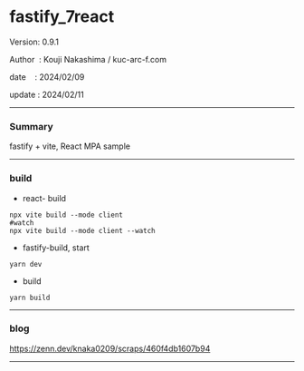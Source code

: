 ﻿# fastify_7react

 Version: 0.9.1

 Author  : Kouji Nakashima / kuc-arc-f.com

 date    : 2024/02/09   

 update  : 2024/02/11

***
### Summary

fastify + vite, React MPA sample

***
### build
* react- build
```
npx vite build --mode client
#watch
npx vite build --mode client --watch
```
* fastify-build, start
```
yarn dev
```
* build
```
yarn build
```

***
### blog 

https://zenn.dev/knaka0209/scraps/460f4db1607b94

***

